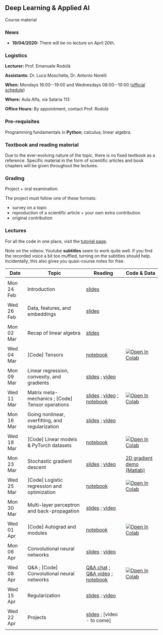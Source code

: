 ## Deep Learning & Applied AI

Course material

### News

- **19/04/2020:** There will be no lecture on April 20th.

### Logistics

**Lecturer:** Prof. Emanuele Rodolà

**Assistants:** Dr. Luca Moschella, Dr. Antonio Norelli

**When:** Mondays 16:00--19:00 and Wednesdays 08:00--10:00 ([official schedule](https://www.studiareinformatica.uniroma1.it/laurea-magistrale/orario-lezioni))

**Where:** Aula Alfa, via Salaria 113

**Office Hours:** By appointment, contact Prof. Rodolà

### Pre-requisites

Programming fundamentals in **Python**; calculus; linear algebra.

### Textbook and reading material

Due to the ever-evolving nature of the topic, there is no fixed textbook as a reference. Specific material in the form of scientific articles and book chapters will be given throughout the lectures.

### Grading

Project + oral examination.

The project must follow one of these formats:

- survey on a topic
- reproduction of a scientific article + your own extra contribution
- original contribution

### Lectures

For all the code in one place, visit the [tutorial page](https://lucmos.github.io/DLAI-s2-2020-tutorials/).

Note on the videos: Youtube **subtitles** seem to work quite well. If you find the recorded voice a bit too muffled, turning on the subtitles should help. Incidentally, this also gives you quasi-course notes for free.

**Date** | **Topic** | **Reading** | **Code & Data**
------------ | ------------- | ------------ | ------------
| | |
Mon 24 Feb | Introduction | [slides](https://github.com/erodola/DLAI-s2-2020/raw/master/01_intro/01-intro.pdf) | 
| | |
Wed 26 Feb | Data, features, and embeddings | [slides](https://github.com/erodola/DLAI-s2-2020/raw/master/02_data/02-data.pdf) |
| | |
Mon 02 Mar | Recap of linear algebra | [slides](https://github.com/erodola/DLAI-s2-2020/raw/master/03_linalg/03-linalg.pdf) |
| | |
Wed 04 Mar | [Code] Tensors | [notebook](https://nbviewer.jupyter.org/github/lucmos/DLAI-s2-2020-tutorials/blob/master/01/01_Tensor_basics.ipynb) | [![Open In Colab](https://colab.research.google.com/assets/colab-badge.svg)](https://colab.research.google.com/github/lucmos/DLAI-s2-2020-tutorials/blob/master/01/01_Tensor_basics.ipynb)
| | |
Mon 09 Mar | Linear regression, convexity, and gradients | [slides](https://github.com/erodola/DLAI-s2-2020/raw/master/04_linear/04-linear.pdf) ; [video](https://www.youtube.com/watch?v=QP82n2GvtEc) |
| | |
Wed 11 Mar | Matrix meta-mechanics ; [Code] Tensor operations | [slides](https://github.com/erodola/DLAI-s2-2020/raw/master/04_linear/04b-matrix.pdf) ; [video](https://www.youtube.com/watch?v=mFYC6mh6UO8) ; [notebook](https://github.com/lucmos/DLAI-s2-2020-tutorials/blob/master/02/02_Tensor_operations.ipynb) | [![Open In Colab](https://colab.research.google.com/assets/colab-badge.svg)](https://colab.research.google.com/github/lucmos/DLAI-s2-2020-tutorials/blob/master/02/02_Tensor_operations.ipynb)
| | |
Mon 16 Mar | Going nonlinear, overfitting, and regularization | [slides](https://github.com/erodola/DLAI-s2-2020/raw/master/05_nonlinear/05-nonlinear.pdf) ; [video](https://www.youtube.com/watch?v=0anGdn1Vtq8) |
| | |
Wed 18 Mar | [Code] Linear models & PyTorch datasets | [notebook](https://github.com/lucmos/DLAI-s2-2020-tutorials/blob/master/03/03_Linear_models_and_Pytorch_Datasets.ipynb) | [![Open In Colab](https://colab.research.google.com/assets/colab-badge.svg)](https://colab.research.google.com/github/lucmos/DLAI-s2-2020-tutorials/blob/master/03/03_Linear_models_and_Pytorch_Datasets.ipynb)
| | |
Mon 23 Mar | Stochastic gradient descent | [slides](https://github.com/erodola/DLAI-s2-2020/raw/master/06_sgd/06-sgd.pdf) ; [video](https://www.youtube.com/watch?v=v_B6jHOqr9E) | [2D gradient demo (Matlab)](https://github.com/erodola/DLAI-s2-2020/raw/master/06_sgd/grad2d.m)
| | |
Wed 25 Mar | [Code] Logistic regression and optimization | [notebook](https://github.com/lucmos/DLAI-s2-2020-tutorials/blob/master/04/4_Logistic_Regression_and_Optimization.ipynb) | [![Open In Colab](https://colab.research.google.com/assets/colab-badge.svg)](https://colab.research.google.com/github/lucmos/DLAI-s2-2020-tutorials/blob/master/04/4_Logistic_Regression_and_Optimization.ipynb)
| | |
Mon 30 Mar | Multi-layer perceptron and back-propagation | [slides](https://github.com/erodola/DLAI-s2-2020/raw/master/07_mlp/07-mlp.pdf) ; [video](https://www.youtube.com/watch?v=HKqbQ-cP92Q) | 
| | |
Wed 01 Apr | [Code] Autograd and modules | [notebook](https://github.com/lucmos/DLAI-s2-2020-tutorials/blob/master/05/5_Autograd_and_Modules.ipynb) | [![Open In Colab](https://colab.research.google.com/assets/colab-badge.svg)](https://colab.research.google.com/github/lucmos/DLAI-s2-2020-tutorials/blob/master/05/5_Autograd_and_Modules.ipynb)
| | |
Mon 06 Apr | Convolutional neural networks | [slides](https://github.com/erodola/DLAI-s2-2020/raw/master/08_cnn/08-cnn.pdf) ; [video](https://www.youtube.com/watch?v=d7YMP-PnD7Y) | 
| | |
Wed 08 Apr | Q&A ; [Code] Convolutional neural networks | [Q&A chat](https://raw.githubusercontent.com/erodola/DLAI-s2-2020/master/QA/QA-1.txt) ; [Q&A video](https://www.youtube.com/watch?v=PcHhd4ZCejc) ; [notebook](https://github.com/lucmos/DLAI-s2-2020-tutorials/blob/master/06/6_Convolutional_Neural_Networks.ipynb) | [![Open In Colab](https://colab.research.google.com/assets/colab-badge.svg)](https://colab.research.google.com/github/lucmos/DLAI-s2-2020-tutorials/blob/master/06/6_Convolutional_Neural_Networks.ipynb)
| | |
Wed 15 Apr | Regularization | [slides](https://github.com/erodola/DLAI-s2-2020/raw/master/09_regular/09-regular.pdf) ; [video](https://www.youtube.com/watch?v=WwiFT1Wr0x4) | 
| | |
Wed 22 Apr | Projects | [slides](https://github.com/erodola/DLAI-s2-2020/raw/master/10_projects/10-projects-merged.pdf) ; [video - to come] | 
| | |
